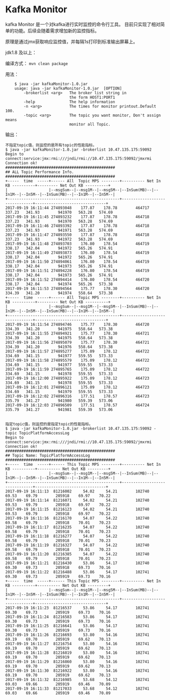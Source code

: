 # Kafka Monitor

kafka Monitor 是一个对kafka进行实时监控的命令行工具。
目前只实现了相对简单的功能。后续会随着需求增加新的监控指标。

原理是通过jmx获取响应监控值，并每隔1s打印到标准输出屏幕上。



jdk1.8 及以上：

编译方式：
```mvn clean package```

用法：

        $ java -jar kafkaMonitor-1.0.jar
        usage: java -jar kafkaMonitor-1.0.jar  [OPTION]
            -brokerlist <arg>   The broker list string in
                                the form HOST1:PORT1
            -help               The help information
            -n <arg>            The times for monitor printout.Default 100.
            -topic <arg>        The topic you want monitor, Don't assign means
                                monitor all Topic.
                                

输出：
``````
不指定topic值，则监控的是所有topic的性能指标。
$ java -jar kafkaMonitor-1.0.jar -brokerlist 10.47.135.175:59092
Begin to connect:service:jmx:rmi:///jndi/rmi://10.47.135.175:59092/jmxrmi
Connection ok!
################################################
## ALL Topic Performance Info.
################################################
+-----  time  -----+------ All  Topic MPS --------+---------- Net In KB ----------+--------- Net Out KB ----------+
|                  |--msgSum--|--msg1M--|--msg5M--|--InSum(MB)--|--In1M--|--In5M--|--InSum(MB)--|--In1M--|--In5M--|
+-------------------------------------------------+-------------------------------+-------------------------------+
2017-09-19 16:11:44 274893048    177.87    178.78        464717   337.23   341.93        941970   563.28   574.69
2017-09-19 16:11:45 274893232    177.87    178.78        464718   337.23   341.93        941970   563.28   574.69
2017-09-19 16:11:46 274893392    177.87    178.78        464718   337.23   341.93        941971   563.28   574.69
2017-09-19 16:11:47 274893550    177.87    178.78        464718   337.23   341.93        941972   563.28   574.69
2017-09-19 16:11:48 274893703    176.80    178.54        464719   338.17   342.04        941972   565.26   574.91
2017-09-19 16:11:49 274893873    176.80    178.54        464719   338.17   342.04        941972   565.26   574.91
2017-09-19 16:11:50 274894061    176.80    178.54        464719   338.17   342.04        941973   565.26   574.91
2017-09-19 16:11:51 274894228    176.80    178.54        464719   338.17   342.04        941973   565.26   574.91
2017-09-19 16:11:52 274894414    176.80    178.54        464720   338.17   342.04        941974   565.26   573.38
2017-09-19 16:11:53 274894564    175.77    178.30        464720   334.39   341.20        941974   558.64   573.38
+-----  time  -----+------ All  Topic MPS --------+---------- Net In KB ----------+--------- Net Out KB ----------+
|                  |--msgSum--|--msg1M--|--msg5M--|--InSum(MB)--|--In1M--|--In5M--|--InSum(MB)--|--In1M--|--In5M--|
+-------------------------------------------------+-------------------------------+-------------------------------+
2017-09-19 16:11:54 274894746    175.77    178.30        464720   334.39   341.20        941975   558.64   573.38
2017-09-19 16:11:55 274894921    175.77    178.30        464721   334.39   341.20        941975   558.64   573.38
2017-09-19 16:11:56 274895079    175.77    178.30        464721   334.39   341.20        941976   558.64   573.38
2017-09-19 16:11:57 274895277    175.09    178.12        464722   334.69   341.15        941977   559.55   573.33
2017-09-19 16:11:58 274895579    175.09    178.12        464722   334.69   341.15        941977   559.55   573.33
2017-09-19 16:11:59 274895765    175.09    178.12        464722   334.69   341.15        941978   559.55   573.33
2017-09-19 16:12:00 274895922    175.09    178.12        464723   334.69   341.15        941978   559.55   573.33
2017-09-19 16:12:01 274896121    175.09    178.12        464723   334.69   341.15        941979   559.55   573.33
2017-09-19 16:12:02 274896316    177.51    178.57        464723   335.79   341.27        941980   559.39   573.06
2017-09-19 16:12:03 274896509    177.51    178.57        464724   335.79   341.27        941981   559.39   573.06
 
 
指定topic值，则监控的是指定topic的性能指标。
$ java -jar kafkaMonitor-1.0.jar -brokerlist 10.47.135.175:59092 -topic TopicPlatformAccessLog
Begin to connect:service:jmx:rmi:///jndi/rmi://10.47.135.175:59092/jmxrmi
Connection ok!
################################################
## Topic Name: TopicPlatformAccessLog
################################################
+-----  time  -----+------ This Topic MPS --------+---------- Net In KB ----------+---------- Net Out KB ---------+
|                  |--msgSum--|--msg1M--|--msg5M--|--InSum(MB)--|--In1M--|--In5M--|--InSum(MB)--|--In1M--|--In5M--|
+-------------------------------------------------+-------------------------------+-------------------------------+
2017-09-19 16:11:13  81216002     54.02     54.21        102740    69.53    69.79        205918    69.97    70.22
2017-09-19 16:11:14  81216071     54.02     54.21        102740    69.53    69.79        205918    69.97    70.22
2017-09-19 16:11:15  81216123     54.02     54.21        102740    69.53    69.79        205918    69.97    70.22
2017-09-19 16:11:16  81216170     54.07     54.22        102740    69.58    69.79        205918    70.01    70.23
2017-09-19 16:11:17  81216235     54.07     54.22        102740    69.58    69.79        205918    70.01    70.23
2017-09-19 16:11:18  81216277     54.07     54.22        102740    69.58    69.79        205918    70.01    70.23
2017-09-19 16:11:19  81216327     54.07     54.22        102740    69.58    69.79        205918    70.01    70.23
2017-09-19 16:11:20  81216385     54.07     54.22        102740    69.58    69.79        205918    70.01    70.23
2017-09-19 16:11:21  81216430     53.86     54.17        102740    69.30    69.73        205918    69.73    70.16
2017-09-19 16:11:22  81216488     53.86     54.17        102741    69.30    69.73        205919    69.73    70.16
+-----  time  -----+------ This Topic MPS --------+---------- Net In KB ----------+---------- Net Out KB ---------+
|                  |--msgSum--|--msg1M--|--msg5M--|--InSum(MB)--|--In1M--|--In5M--|--InSum(MB)--|--In1M--|--In5M--|
+-------------------------------------------------+-------------------------------+-------------------------------+
2017-09-19 16:11:23  81216537     53.86     54.17        102741    69.30    69.73        205919    69.73    70.16
2017-09-19 16:11:24  81216583     53.86     54.17        102741    69.30    69.73        205919    69.73    70.16
2017-09-19 16:11:25  81216641     53.86     54.17        102741    69.30    69.73        205919    69.73    70.16
2017-09-19 16:11:26  81216693     53.80     54.16        102741    69.19    69.70        205919    69.62    70.13
2017-09-19 16:11:27  81216754     53.80     54.16        102741    69.19    69.70        205919    69.62    70.13
2017-09-19 16:11:28  81216819     53.80     54.16        102741    69.19    69.70        205919    69.62    70.13
2017-09-19 16:11:29  81216860     53.80     54.16        102741    69.19    69.70        205919    69.62    70.13
2017-09-19 16:11:30  81216922     53.80     54.16        102741    69.19    69.70        205919    69.62    70.13
2017-09-19 16:11:32  81216985     53.68     54.12        102741    69.03    69.66        205919    69.46    70.09
2017-09-19 16:11:33  81217033     53.68     54.12        102741    69.03    69.66        205919    69.46    70.09





